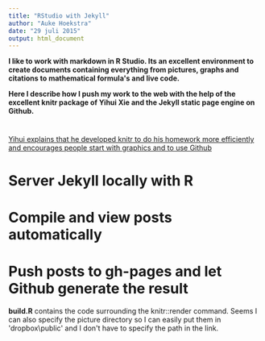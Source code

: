 ```yaml
---
title: "RStudio with Jekyll"
author: "Auke Hoekstra"
date: "29 juli 2015"
output: html_document
---
```


**I like to work with markdown in R Studio. Its an excellent environment to create documents containing everything from pictures, graphs and citations to mathematical formula's and live code.** 

**Here I describe how I push my work to the web with the help of the excellent knitr package of Yihui Xie and the Jekyll static page engine on Github.**

# 



[Yihui explains that he developed knitr to do his homework more efficiently and encourages people start with graphics and to use Github](http://www.dailymotion.com/video/x2wyvgq_yihui-xie-interview-by-datascience-la-at-user-2014_tech)

# Server Jekyll locally with R

# Compile and view posts automatically

# Push posts to gh-pages and let Github generate the result


**build.R** contains the code surrounding the knitr::render command. Seems I can also specify the picture directory so I can easily put them in 'dropbox\public' and I don't have to specify the path in the link.

